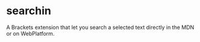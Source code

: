 searchin
========

A Brackets extension that let you search a selected text directly in the MDN or on WebPlatform.
